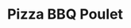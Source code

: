 ---
title: "Pizza BBQ Poulet"
description: "poulet, oignons, bacon et champignons, avec sauce barbecue et pizza"
price_s: "14"
price_m: "20"
price_l: "24"
price_xl: "28"
weight: "11"
hidden: true
---
